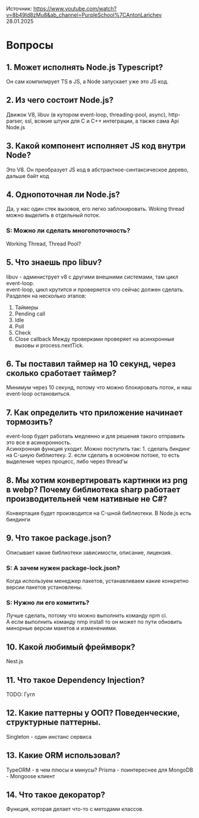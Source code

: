Источник: https://www.youtube.com/watch?v=8b49Id8zMu8&ab_channel=PurpleSchool%7CAntonLarichev  
28.01.2025

# Вопросы
## 1. Может исполнять Node.js Typescript? 
Он сам компилирует TS в JS, а Node запускает уже это JS код.

## 2. Из чего состоит Node.js?
Движок V8, libuv (в кутором event-loop, threading-pool, async), http-parser, ssl, всякие штуки для C и C++ интеграции, а также сама Api Node.js

## 3. Какой компонент исполняет JS код внутри Node?
Это V8. Он преобразует JS код в абстрактное-синтаксическое дерево, дальше байт код

## 4. Однопоточная ли Node.js?
Да, у нас один стек вызовов, его легко заблокировать. Woking thread можно выделить в отдельный поток.

### S: Можно ли сделать многопоточность?
Working Thread, Thread Pool?

## 5. Что знаешь про libuv?
libuv - администрует v8 с другими внешними системами, там цикл event-loop.  
event-loop, цикл крутится и проверяется что сейчас должен сделать.  
Разделен на несколько этапов:  
1. Таймеры
2. Pending call
3. Idle
4. Poll
5. Check
6. Close callback
Между проверками проверяет на асинхронные вызовы и process.nextTick.

## 6. Ты поставил таймер на 10 секунд, через сколько сработает таймер?
Минимум через 10 секунд, потому что можно блокировать поток, и наш event-loop остановиться. 

## 7. Как определить что приложение начинает тормозить? 
event-loop будет работать медленно и для решения такого отправить это все в асинхронность.  
Асинхронная функция уходит.
Можно поступить так: 1. сделать биндинг на C-шную библиотеку. 2. если сделать в основном потоке, то есть выделение через процесс, либо через thread'ы 

## 8. Мы хотим конвертировать картинки из png  в webp? Почему библиотека sharp работает производительней чем нативные не C#?
Конвертация будет производится на C-шной библиотеки. В Node.js есть биндинги 

## 9. Что такое package.json?
Описывает какие библиотеки зависимости, описание, лицензия.

### S: А зачем нужен package-lock.json?
Когда используем менеджер пакетов, устанавливаем какие конкретно версии пакетов установлены.

### S: Нужно ли его комитить?
Лучше сделать, потому что можно выполнить команду npm ci.  
А если выполнить команду nmp install то он может по пути обновить минорные версии макетов и изменениями. 

## 10. Какой любимый фреймворк?
Nest.js

## 11. Что такое Dependency Injection? 
TODO: Гугл  

## 12. Какие паттерны у ООП? Поведенческие, структурные паттерны.
Singleton - один инстанс сервиса

## 13. Какие ORM использовал?
TypeORM - в чем плюсы и минусы?
Prisma - поинтереснее
для MongoDB - Mongoose клиент

## 14. Что такое декоратор?
Функция, которая делает что-то с методами классов.  